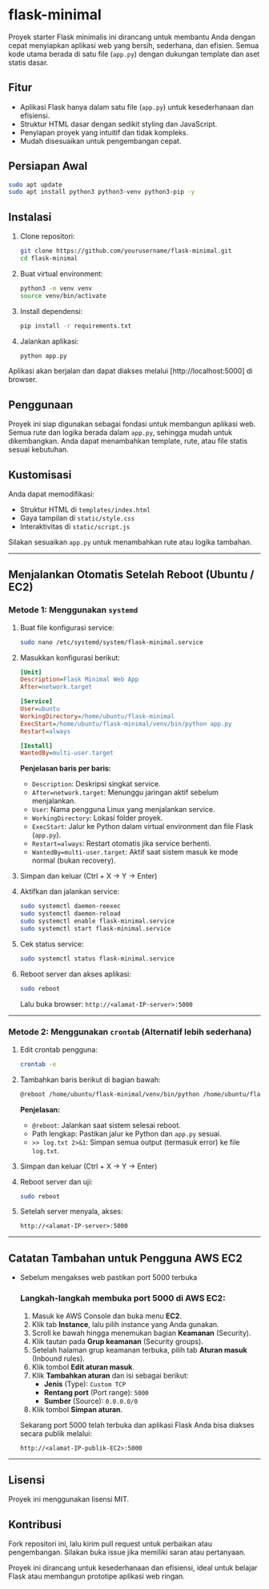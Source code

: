 # flask-minimal

Proyek starter Flask minimalis ini dirancang untuk membantu Anda dengan cepat menyiapkan aplikasi web yang bersih, sederhana, dan efisien. Semua kode utama berada di satu file (`app.py`) dengan dukungan template dan aset statis dasar.

## Fitur

* Aplikasi Flask hanya dalam satu file (`app.py`) untuk kesederhanaan dan efisiensi.
* Struktur HTML dasar dengan sedikit styling dan JavaScript.
* Penyiapan proyek yang intuitif dan tidak kompleks.
* Mudah disesuaikan untuk pengembangan cepat.

## Persiapan Awal

```bash
sudo apt update
sudo apt install python3 python3-venv python3-pip -y
```

## Instalasi

1. Clone repositori:

   ```bash
   git clone https://github.com/yourusername/flask-minimal.git
   cd flask-minimal
   ```

2. Buat virtual environment:

   ```bash
   python3 -m venv venv
   source venv/bin/activate
   ```

3. Install dependensi:

   ```bash
   pip install -r requirements.txt
   ```

4. Jalankan aplikasi:

   ```bash
   python app.py
   ```

Aplikasi akan berjalan dan dapat diakses melalui [http://localhost:5000] di browser.

## Penggunaan

Proyek ini siap digunakan sebagai fondasi untuk membangun aplikasi web. Semua rute dan logika berada dalam `app.py`, sehingga mudah untuk dikembangkan. Anda dapat menambahkan template, rute, atau file statis sesuai kebutuhan.

## Kustomisasi

Anda dapat memodifikasi:

* Struktur HTML di `templates/index.html`
* Gaya tampilan di `static/style.css`
* Interaktivitas di `static/script.js`

Silakan sesuaikan `app.py` untuk menambahkan rute atau logika tambahan.

---

## Menjalankan Otomatis Setelah Reboot (Ubuntu / EC2)

### Metode 1: Menggunakan `systemd`

1. Buat file konfigurasi service:

   ```bash
   sudo nano /etc/systemd/system/flask-minimal.service
   ```

2. Masukkan konfigurasi berikut:

   ```ini
   [Unit]
   Description=Flask Minimal Web App
   After=network.target

   [Service]
   User=ubuntu
   WorkingDirectory=/home/ubuntu/flask-minimal
   ExecStart=/home/ubuntu/flask-minimal/venv/bin/python app.py
   Restart=always

   [Install]
   WantedBy=multi-user.target
   ```

   **Penjelasan baris per baris:**

   * `Description`: Deskripsi singkat service.
   * `After=network.target`: Menunggu jaringan aktif sebelum menjalankan.
   * `User`: Nama pengguna Linux yang menjalankan service.
   * `WorkingDirectory`: Lokasi folder proyek.
   * `ExecStart`: Jalur ke Python dalam virtual environment dan file Flask (`app.py`).
   * `Restart=always`: Restart otomatis jika service berhenti.
   * `WantedBy=multi-user.target`: Aktif saat sistem masuk ke mode normal (bukan recovery).

3. Simpan dan keluar (Ctrl + X → Y → Enter)

4. Aktifkan dan jalankan service:

   ```bash
   sudo systemctl daemon-reexec
   sudo systemctl daemon-reload
   sudo systemctl enable flask-minimal.service
   sudo systemctl start flask-minimal.service
   ```

5. Cek status service:

   ```bash
   sudo systemctl status flask-minimal.service
   ```

6. Reboot server dan akses aplikasi:

   ```bash
   sudo reboot
   ```

   Lalu buka browser: `http://<alamat-IP-server>:5000`

---

### Metode 2: Menggunakan `crontab` (Alternatif lebih sederhana)

1. Edit crontab pengguna:

   ```bash
   crontab -e
   ```

2. Tambahkan baris berikut di bagian bawah:

   ```bash
   @reboot /home/ubuntu/flask-minimal/venv/bin/python /home/ubuntu/flask-minimal/app.py >> /home/ubuntu/flask-minimal/log.txt 2>&1
   ```

   **Penjelasan:**

   * `@reboot`: Jalankan saat sistem selesai reboot.
   * Path lengkap: Pastikan jalur ke Python dan `app.py` sesuai.
   * `>> log.txt 2>&1`: Simpan semua output (termasuk error) ke file `log.txt`.

3. Simpan dan keluar (Ctrl + X → Y → Enter)

4. Reboot server dan uji:

   ```bash
   sudo reboot
   ```

5. Setelah server menyala, akses:

   ```
   http://<alamat-IP-server>:5000
   ```

---

## Catatan Tambahan untuk Pengguna AWS EC2

* Sebelum mengakses web pastikan port 5000 terbuka
  ### Langkah-langkah membuka port 5000 di AWS EC2:

  1. Masuk ke AWS Console dan buka menu **EC2**.
  2. Klik tab **Instance**, lalu pilih instance yang Anda gunakan.
  3. Scroll ke bawah hingga menemukan bagian **Keamanan** (Security).
  4. Klik tautan pada **Grup keamanan** (Security groups).
  5. Setelah halaman grup keamanan terbuka, pilih tab **Aturan masuk** (Inbound rules).
  6. Klik tombol **Edit aturan masuk**.
  7. Klik **Tambahkan aturan** dan isi sebagai berikut:
     * **Jenis** (Type): `Custom TCP`
     * **Rentang port** (Port range): `5000`
     * **Sumber** (Source): `0.0.0.0/0`
   8. Klik tombol **Simpan aturan**.

  Sekarang port 5000 telah terbuka dan aplikasi Flask Anda bisa diakses secara publik melalui:

  ```
  http://<alamat-IP-publik-EC2>:5000
  ```

---

## Lisensi

Proyek ini menggunakan lisensi MIT.

## Kontribusi

Fork repositori ini, lalu kirim pull request untuk perbaikan atau pengembangan. Silakan buka issue jika memiliki saran atau pertanyaan.

Proyek ini dirancang untuk kesederhanaan dan efisiensi, ideal untuk belajar Flask atau membangun prototipe aplikasi web ringan.
